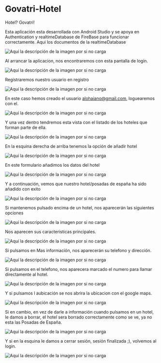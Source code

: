 # Govatri-Hotel

Hotel? Govatri!

Esta aplicación esta desarrollada con Android Studio y se apoya en Authentication y  realtimeDatabase de FireBase para funcionar correctamente.
Aqui los documentos de la realtimeDatabase

![Aquí la descripción de la imagen por si no carga](https://github.com/AdrianJimenezMontilla/Govatri-Hotel/blob/master/imagenes/firebase.png)


Al arrancar la aplicacion, nos encontraremos con esta pantalla de login.


![Aquí la descripción de la imagen por si no carga](https://github.com/AdrianJimenezMontilla/Govatri-Hotel/blob/master/imagenes/captura1.png)

Registraremos nuestro usuario en registro

![Aquí la descripción de la imagen por si no carga](https://github.com/AdrianJimenezMontilla/Govatri-Hotel/blob/master/imagenes/captura2.png)

En este caso hemos creado el usuario alohaiano@gmail.com, loguearemos con el.

![Aquí la descripción de la imagen por si no carga](
https://github.com/AdrianJimenezMontilla/Govatri-Hotel/blob/master/imagenes/captura3.png)

Y una vez dentro tendremos esta vista con el listado de los hoteles que forman parte de ella.

![Aquí la descripción de la imagen por si no carga](
https://github.com/AdrianJimenezMontilla/Govatri-Hotel/blob/master/imagenes/captura4.png)

En la esquina derecha de arriba tenemos la opción de añadir hotel

![Aquí la descripción de la imagen por si no carga](
https://github.com/AdrianJimenezMontilla/Govatri-Hotel/blob/master/imagenes/captura5.png)

En este formulario añadimos los datos del hotel

![Aquí la descripción de la imagen por si no carga](
https://github.com/AdrianJimenezMontilla/Govatri-Hotel/blob/master/imagenes/captura6.png)

Y a continuación, vemos que nuestro hotel/posadas de españa ha sido añadido con exito

![Aquí la descripción de la imagen por si no carga](
https://github.com/AdrianJimenezMontilla/Govatri-Hotel/blob/master/imagenes/captura7.png)

Si mantenemos pulsado encima de un hotel, nos aparecerán las siguientes opciones

![Aquí la descripción de la imagen por si no carga](
https://github.com/AdrianJimenezMontilla/Govatri-Hotel/blob/master/imagenes/captura8.png)

Nos aparecen sus caracteristicas principales.

![Aquí la descripción de la imagen por si no carga](
https://github.com/AdrianJimenezMontilla/Govatri-Hotel/blob/master/imagenes/captura9.png)

Si pulsamos en Mas información, nos aparecerán su telefono y dirección.

![Aquí la descripción de la imagen por si no carga](
https://github.com/AdrianJimenezMontilla/Govatri-Hotel/blob/master/imagenes/captura10.png)

Si pulsamos en el telefono, nos aparecera marcado el numero para llamar directamente al hotel.

![Aquí la descripción de la imagen por si no carga](
https://github.com/AdrianJimenezMontilla/Govatri-Hotel/blob/master/imagenes/captura11.png)

Y si pulsamos l aubicación se nos abrira la ubicacion con el google maps.

![Aquí la descripción de la imagen por si no carga](
https://github.com/AdrianJimenezMontilla/Govatri-Hotel/blob/master/imagenes/captura12.png)

Si en cambio, en vez de darle a información cuando pulsamos en un hotel, le damos a borrar, el hotel sera borrado correctamente
como se ve, ya no esta las Posadas de España.

![Aquí la descripción de la imagen por si no carga](
https://github.com/AdrianJimenezMontilla/Govatri-Hotel/blob/master/imagenes/captura13.png)

Y si en la esquina le damos a cerrar sesión, sesión finalizada ;), volvemos al login.

![Aquí la descripción de la imagen por si no carga](
https://github.com/AdrianJimenezMontilla/Govatri-Hotel/blob/master/imagenes/captura14.png)
